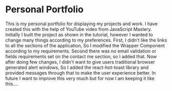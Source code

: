 # Personal Portfolio
This is my personal portfolio for displaying my projects and work. I have created this with the help of YouTube video from JavaScript Mastery. 
Initially I built the project as shown in the tutorial, however I wanted to change many things according to my preferences. 
First, I didn't like the links to all the sections of the application, So I modified the Wrapper Component according to my requirements.
Second there was no email validation or fields requirements set on the contact me section, so I added that.
Now after doing few changes, I didn't want to give users traditional browser generated alert windows, So I added the react-hot-toast library and provided messages through that to make the user experience better.
In future I want to improve this very much but for now I am keeping it like this....
